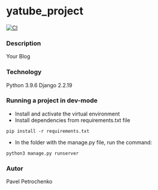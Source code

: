 # yatube_project
[![CI](https://github.com/deadbit-dev/yatube_project/actions/workflows/python-app.yml/badge.svg?branch=main)](https://github.com/deadbit-dev/yatube_project/actions/workflows/python-app.yml)
### Description
Your Blog
### Technology
Python 3.9.6
Django 2.2.19
### Running a project in dev-mode
- Install and activate the virtual environment
- Install dependencies from requirements.txt file
```
pip install -r requirements.txt
```
- In the folder with the manage.py file, run the command:
```
python3 manage.py runserver
```
### Autor
Pavel Petrochenko
